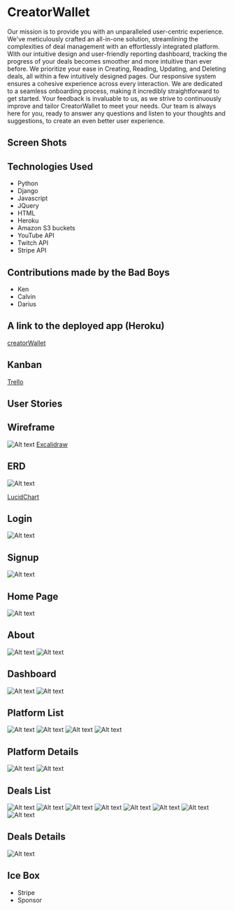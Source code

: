 # CreatorWallet

Our mission is to provide you with an unparalleled user-centric experience. We've meticulously crafted an all-in-one solution, streamlining the complexities of deal management with an effortlessly integrated platform. With our intuitive design and user-friendly reporting dashboard, tracking the progress of your deals becomes smoother and more intuitive than ever before. We prioritize your ease in Creating, Reading, Updating, and Deleting deals, all within a few intuitively designed pages. Our responsive system ensures a cohesive experience across every interaction. We are dedicated to a seamless onboarding process, making it incredibly straightforward to get started. Your feedback is invaluable to us, as we strive to continuously improve and tailor CreatorWallet to meet your needs. Our team is always here for you, ready to answer any questions and listen to your thoughts and suggestions, to create an even better user experience.

## Screen Shots

## Technologies Used

- Python
- Django
- Javascript
- JQuery
- HTML
- Heroku
- Amazon S3 buckets
- YouTube API
- Twitch API
- Stripe API

## Contributions made by the Bad Boys

- Ken
- Calvin
- Darius

## A link to the deployed app (Heroku)

[creatorWallet](https://creatorwallet-069546a7dcb0.herokuapp.com/)

## Kanban

[Trello](https://trello.com/b/5sCQ8tOn/streamit)

## User Stories

## Wireframe

![Alt text](creatorwallet/main_app/static/images/readme/wireframe.png "Wireframe")
[Excalidraw](https://excalidraw.com/#room=037be86d321bd61a3bc0,7__Z1PlQAYtkcCc4iPwpYA)

## ERD

![Alt text](creatorwallet/main_app/static/images/readme/ERD.png "LucidChart")

[LucidChart](https://lucid.app/lucidchart/0492882b-134a-41aa-9fd4-b6cb3a341f81/edit?beaconFlowId=E9A765415FA55084&invitationId=inv_64ea69c3-542a-4c32-b87f-0991050b43e5&page=0_0#)

## Login
![Alt text](creatorwallet/main_app/static/images/readme/login.png "Login")

## Signup
![Alt text](creatorwallet/main_app/static/images/readme/signup.png "Signup")

## Home Page
![Alt text](creatorwallet/main_app/static/images/readme/home.png "Home")

## About
![Alt text](creatorwallet/main_app/static/images/readme/about1.png "About")
![Alt text](creatorwallet/main_app/static/images/readme/about2.png "About")

## Dashboard
![Alt text](creatorwallet/main_app/static/images/readme/dashboard1.png "Dashboard")
![Alt text](creatorwallet/main_app/static/images/readme/dashboard2.png "Dashboard")

## Platform List
![Alt text](creatorwallet/main_app/static/images/readme/platforms-index.png "Platform Index")
![Alt text](creatorwallet/main_app/static/images/readme/platforms-index-add-modal.png "Platform Index Add Modal")
![Alt text](creatorwallet/main_app/static/images/readme/platforms-index-edit-modal.png "Platform Index Edit Modal")
![Alt text](creatorwallet/main_app/static/images/readme/platforms-index-delete-modal.png "Platform Index Detele Modal")

## Platform Details
![Alt text](creatorwallet/main_app/static/images/readme/platforms-details-youtube.png "Platform Details Youtube")
![Alt text](creatorwallet/main_app/static/images/readme/platforms-details-twitch.png "Platform Details Twitch")

## Deals List
![Alt text](creatorwallet/main_app/static/images/readme/deals-index.png "Deal Index")
![Alt text](creatorwallet/main_app/static/images/readme/deals-index-show-activity-toggle.png "Deal Index Show Activity Toggle")
![Alt text](creatorwallet/main_app/static/images/readme/deals-index-show-activity-expanded.png "Deal Index Show Activity Expanded")
![Alt text](creatorwallet/main_app/static/images/readme/deals-index-show-unpaid-toggle.png "Deal Index Show Unpaid Toggle")
![Alt text](creatorwallet/main_app/static/images/readme/deals-index-show-inprogress-toggle.png "Deal Index Show In Progress Toggle")
![Alt text](creatorwallet/main_app/static/images/readme/deals-index-add-modal.png "Deal Index Add Modal")
![Alt text](creatorwallet/main_app/static/images/readme/deals-index-edit-modal.png "Deal Index Edit Modal")
![Alt text](creatorwallet/main_app/static/images/readme/deals-index-delete-modal.png "Deal Index Delete Modal")

## Deals Details
![Alt text](creatorwallet/main_app/static/images/readme/deals-details.png "Deals Details")






## Ice Box

- Stripe
- Sponsor
